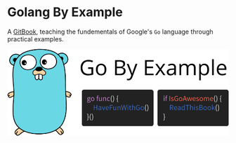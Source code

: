 # Golang By Example

A [GitBook](https://www.gitbook.io), teaching the fundementals of Google's `Go` language through practical examples.

![Golang By Example cover](./front.png)
